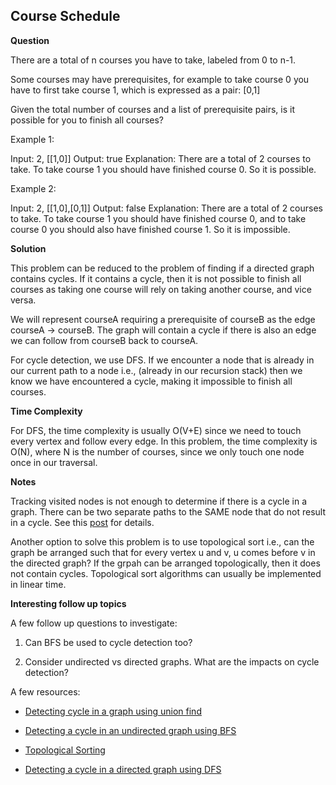 <h2>Course Schedule</h3>

**Question**

There are a total of n courses you have to take, labeled from 0 to n-1.

Some courses may have prerequisites, for example to take course 0 you have to first take course 1, which is expressed as a pair: [0,1]

Given the total number of courses and a list of prerequisite pairs, is it possible for you to finish all courses?

Example 1:

Input: 2, [[1,0]] 
Output: true
Explanation: There are a total of 2 courses to take. To take course 1 you should have finished course 0. So it is possible.

Example 2:

Input: 2, [[1,0],[0,1]]
Output: false
Explanation: There are a total of 2 courses to take. To take course 1 you should have finished course 0, and to take course 0 you should also have finished course 1. So it is impossible.

**Solution**

This problem can be reduced to the problem of finding if a directed graph contains cycles. If it contains a cycle, then it is not possible to finish all courses as taking one course will rely on taking another course,
and vice versa.

We will represent courseA requiring a prerequisite of courseB as the edge courseA -> courseB. The graph will contain a cycle if there is also an edge we can follow from courseB back to courseA.

For cycle detection, we use DFS. If we encounter a node that is already in our current path to a node i.e.,
(already in our recursion stack) then we know we have encountered a cycle, making it impossible to finish all courses.

**Time Complexity**

For DFS, the time complexity is usually O(V+E) since we need to touch every vertex and follow every edge. In this problem, the time complexity is O(N), where N is the number of courses, since we only touch one node once in our traversal.

**Notes**

Tracking visited nodes is not enough to determine if there is a cycle in a graph. There can be two separate paths to the SAME node that do not result in a cycle. See this [post](https://stackoverflow.com/a/2869661/1718640) for details.

Another option to solve this problem is to use topological sort i.e., can the graph be arranged such that 
for every vertex u and v, u comes before v in the directed graph? If the grpah can be arranged topologically,
then it does not contain cycles. Topological sort algorithms can usually be implemented in linear time.

**Interesting follow up topics**

A few follow up questions to investigate: 

1) Can BFS be used to cycle detection too?

2) Consider undirected vs directed graphs. What are the impacts on cycle detection?

A few resources:

- [Detecting cycle in a graph using union find](https://www.geeksforgeeks.org/union-find/)

- [Detecting a cycle in an undirected graph using BFS](https://www.geeksforgeeks.org/detect-cycle-in-an-undirected-graph-using-bfs/)

- [Topological Sorting](https://www.geeksforgeeks.org/topological-sorting/)

- [Detecting a cycle in a directed graph using DFS](https://www.geeksforgeeks.org/detect-cycle-in-a-graph/)
